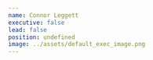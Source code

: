 ```yaml
---
name: Connor Leggett
executive: false
lead: false
position: undefined
image: ../assets/default_exec_image.png
---
```


